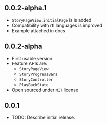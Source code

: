 ## 0.0.2-alpha.1

* `StoryPageView.initialPage` is is added
* Compatibility with rtl languages is improved
* Example attached in docs

## 0.0.2-alpha

* First usable version
* Feature APIs are:
    - `StoryPageView`
    - `StoryProgressBars`
    - `StoryController`
    - `PlayBackState`
* Open sourced under `MIT` license

## 0.0.1

* TODO: Describe initial release.
